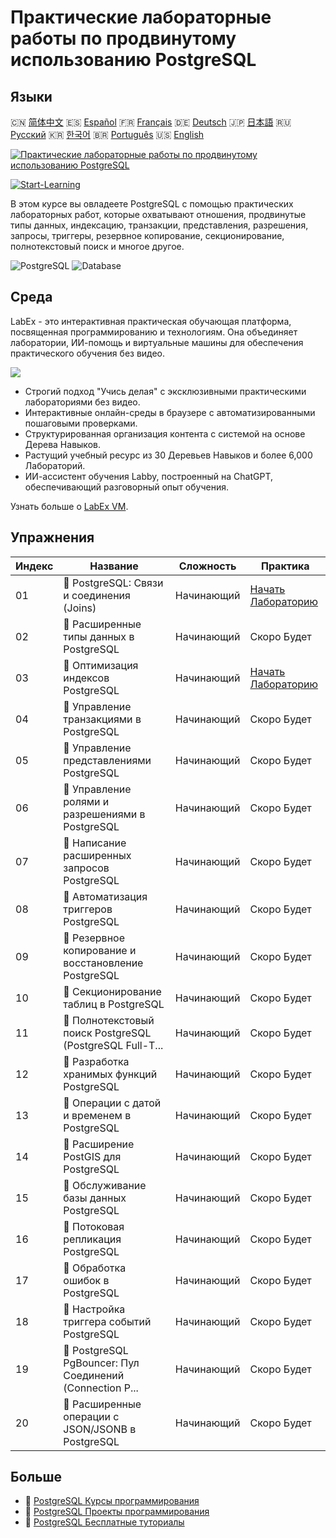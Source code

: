# Практические лабораторные работы по продвинутому использованию PostgreSQL

## Языки

🇨🇳 [简体中文](README_zh.md) 🇪🇸 [Español](README_es.md) 🇫🇷 [Français](README_fr.md) 🇩🇪 [Deutsch](README_de.md) 🇯🇵 [日本語](README_ja.md) 🇷🇺 [Русский](README_ru.md) 🇰🇷 [한국어](README_ko.md) 🇧🇷 [Português](README_pt.md) 🇺🇸 [English](README.md) 

[![Практические лабораторные работы по продвинутому использованию PostgreSQL](https://cover-creator.labex.io/advanced-postgresql-practical-labs.png?lang=ru)](https://labex.io/ru/courses/advanced-postgresql-practical-labs)

[![Start-Learning](https://img.shields.io/badge/Start-Learning-whitesmoke?style=for-the-badge)](https://labex.io/ru/courses/advanced-postgresql-practical-labs)

В этом курсе вы овладеете PostgreSQL с помощью практических лабораторных работ, которые охватывают отношения, продвинутые типы данных, индексацию, транзакции, представления, разрешения, запросы, триггеры, резервное копирование, секционирование, полнотекстовый поиск и многое другое.

![PostgreSQL](https://img.shields.io/badge/PostgreSQL-whitesmoke?style=for-the-badge&logo=postgresql)
![Database](https://img.shields.io/badge/Database-whitesmoke?style=for-the-badge&logo=database)


## Среда

LabEx - это интерактивная практическая обучающая платформа, посвященная программированию и технологиям. Она объединяет лаборатории, ИИ-помощь и виртуальные машины для обеспечения практического обучения без видео.

![](https://tutorial-screenshot.getvm.io/images/vm-1725247253.png)

- Строгий подход "Учись делая" с эксклюзивными практическими лабораториями без видео.
- Интерактивные онлайн-среды в браузере с автоматизированными пошаговыми проверками.
- Структурированная организация контента с системой на основе Дерева Навыков.
- Растущий учебный ресурс из 30 Деревьев Навыков и более 6,000 Лабораторий.
- ИИ-ассистент обучения Labby, построенный на ChatGPT, обеспечивающий разговорный опыт обучения.

Узнать больше о [LabEx VM](https://support.labex.io/using-labex/virtual-machine).

## Упражнения

|   Индекс | Название                                                 | Сложность   | Практика                                                                                                                                         |
|----------|----------------------------------------------------------|-------------|--------------------------------------------------------------------------------------------------------------------------------------------------|
|       01 | 📖 PostgreSQL: Связи и соединения (Joins)                | Начинающий  | <a target='_blank' href='https://labex.io/ru/tutorials/postgresql-postgresql-relationships-and-joins-550959'>Начать Лабораторию</a>              |
|       02 | 📖 Расширенные типы данных в PostgreSQL                  | Начинающий  | Скоро Будет                                                                                                                                      |
|       03 | 📖 Оптимизация индексов PostgreSQL                       | Начинающий  | <a target='_blank' href='https://labex.io/ru/tutorials/postgresql-data-filtering-and-simple-queries-in-postgresql-550955'>Начать Лабораторию</a> |
|       04 | 📖 Управление транзакциями в PostgreSQL                  | Начинающий  | Скоро Будет                                                                                                                                      |
|       05 | 📖 Управление представлениями PostgreSQL                 | Начинающий  | Скоро Будет                                                                                                                                      |
|       06 | 📖 Управление ролями и разрешениями в PostgreSQL         | Начинающий  | Скоро Будет                                                                                                                                      |
|       07 | 📖 Написание расширенных запросов PostgreSQL             | Начинающий  | Скоро Будет                                                                                                                                      |
|       08 | 📖 Автоматизация триггеров PostgreSQL                    | Начинающий  | Скоро Будет                                                                                                                                      |
|       09 | 📖 Резервное копирование и восстановление PostgreSQL     | Начинающий  | Скоро Будет                                                                                                                                      |
|       10 | 📖 Секционирование таблиц в PostgreSQL                   | Начинающий  | Скоро Будет                                                                                                                                      |
|       11 | 📖 Полнотекстовый поиск PostgreSQL (PostgreSQL Full-T... | Начинающий  | Скоро Будет                                                                                                                                      |
|       12 | 📖 Разработка хранимых функций PostgreSQL                | Начинающий  | Скоро Будет                                                                                                                                      |
|       13 | 📖 Операции с датой и временем в PostgreSQL              | Начинающий  | Скоро Будет                                                                                                                                      |
|       14 | 📖 Расширение PostGIS для PostgreSQL                     | Начинающий  | Скоро Будет                                                                                                                                      |
|       15 | 📖 Обслуживание базы данных PostgreSQL                   | Начинающий  | Скоро Будет                                                                                                                                      |
|       16 | 📖 Потоковая репликация PostgreSQL                       | Начинающий  | Скоро Будет                                                                                                                                      |
|       17 | 📖 Обработка ошибок в PostgreSQL                         | Начинающий  | Скоро Будет                                                                                                                                      |
|       18 | 📖 Настройка триггера событий PostgreSQL                 | Начинающий  | Скоро Будет                                                                                                                                      |
|       19 | 📖 PostgreSQL PgBouncer: Пул Соединений (Connection P... | Начинающий  | Скоро Будет                                                                                                                                      |
|       20 | 📖 Расширенные операции с JSON/JSONB в PostgreSQL        | Начинающий  | Скоро Будет                                                                                                                                      |

## Больше

- 🔗 [PostgreSQL Курсы программирования](https://github.com/labex-labs/awesome-programming-courses)
- 🔗 [PostgreSQL Проекты программирования](https://github.com/labex-labs/awesome-programming-projects)
- 🔗 [PostgreSQL Бесплатные туториалы](https://github.com/labex-labs/postgresql-free-tutorials)

